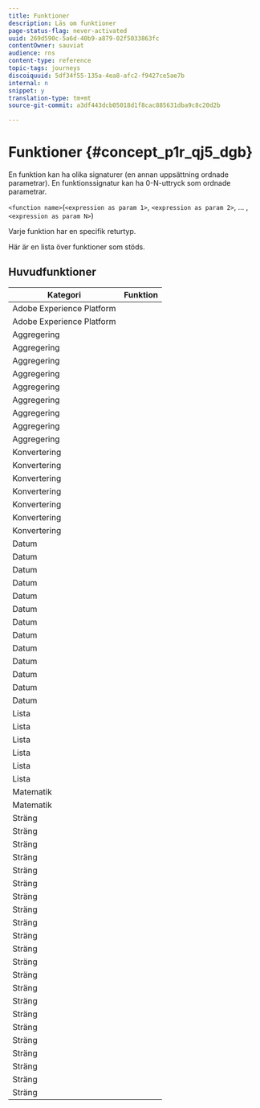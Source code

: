 ```yaml
---
title: Funktioner
description: Läs om funktioner
page-status-flag: never-activated
uuid: 269d590c-5a6d-40b9-a879-02f5033863fc
contentOwner: sauviat
audience: rns
content-type: reference
topic-tags: journeys
discoiquuid: 5df34f55-135a-4ea8-afc2-f9427ce5ae7b
internal: n
snippet: y
translation-type: tm+mt
source-git-commit: a3df443dcb05018d1f8cac885631dba9c8c20d2b

---
```



# Funktioner {#concept_p1r_qj5_dgb}

En funktion kan ha olika signaturer (en annan uppsättning ordnade parametrar). En funktionssignatur kan ha 0-N-uttryck som ordnade parametrar.

`<function name>`(`<expression as param 1>`, `<expression as param 2>`, ... ,`<expression as param N>`)

Varje funktion har en specifik returtyp.

Här är en lista över funktioner som stöds.

## Huvudfunktioner

| Kategori | Funktion |
|-------------|-----------------------|
| Adobe Experience Platform | [](../functions/functiongetbestsendtime.md) |
| Adobe Experience Platform | [](../functions/functioninsegment.md) |
| Aggregering | [](../functions/functionavg.md) |
| Aggregering | [](../functions/functioncount.md) |
| Aggregering | [](../functions/functioncountonlynull.md) |
| Aggregering | [](../functions/functioncountwithnull.md) |
| Aggregering | [](../functions/functiondistinctcount.md) |
| Aggregering | [](../functions/functiondistinctcountwithnull.md) |
| Aggregering | [](../functions/functionmax.md) |
| Aggregering | [](../functions/functionmin.md) |
| Aggregering | [](../functions/functionsum.md) |
| Konvertering | [](../functions/functiontobool.md) |
| Konvertering | [](../functions/functiontodatetime.md) |
| Konvertering | [](../functions/functiontodatetimeonly.md) |
| Konvertering | [](../functions/functiontodecimal.md) |
| Konvertering | [](../functions/functiontoduration.md) |
| Konvertering | [](../functions/functiontointeger.md) |
| Konvertering | [](../functions/functiontostring.md) |
| Datum | [](../functions/functioncurrenttimeinmillis.md) |
| Datum | [](../functions/functioninlastdays.md) |
| Datum | [](../functions/functioninlasthours.md) |
| Datum | [](../functions/functioninlastmonths.md) |
| Datum | [](../functions/functioninlastyears.md) |
| Datum | [](../functions/functioninnextdays.md) |
| Datum | [](../functions/functioninnexthours.md) |
| Datum | [](../functions/functioninnextmonths.md) |
| Datum | [](../functions/functioninnextyears.md) |
| Datum | [](../functions/functionnow.md) |
| Datum | [](../functions/functionnowwithdelta.md) |
| Datum | [](../functions/functionsethours.md) |
| Datum | [](../functions/functionsetdays.md) |
| Lista | [](../functions/functiondistinct.md) |
| Lista | [](../functions/functiondistinctcount.md) |
| Lista | [](../functions/functionin.md) |
| Lista | [](../functions/functionlistsize.md) |
| Lista | [](../functions/functionserializelist.md) |
| Lista | [](../functions/functionsort.md) |
| Matematik | [](../functions/functionrandom.md) |
| Matematik | [](../functions/functionround.md) |
| Sträng | [](../functions/functionconcat.md) |
| Sträng | [](../functions/functioncontain.md) |
| Sträng | [](../functions/functioncontainwithignorecase.md) |
| Sträng | [](../functions/functionendwith.md) |
| Sträng | [](../functions/functionendwithignorecase.md) |
| Sträng | [](../functions/functionequalignorecase.md) |
| Sträng | [](../functions/functionindexof.md) |
| Sträng | [](../functions/functionisempty.md) |
| Sträng | [](../functions/functionisnotempty.md) |
| Sträng | [](../functions/functionlastindexof.md) |
| Sträng | [](../functions/functionlength.md) |
| Sträng | [](../functions/functionlower.md) |
| Sträng | [](../functions/functionmatchregexp.md) |
| Sträng | [](../functions/functionnotequalignorecase.md) |
| Sträng | [](../functions/functionreplace.md) |
| Sträng | [](../functions/functionreplaceall.md) |
| Sträng | [](../functions/functionstartwith.md) |
| Sträng | [](../functions/functionstartwithignorecase.md) |
| Sträng | [](../functions/functionsubstr.md) |
| Sträng | [](../functions/functiontrim.md) |
| Sträng | [](../functions/functionupper.md) |
| Sträng | [](../functions/functionuuid.md) |